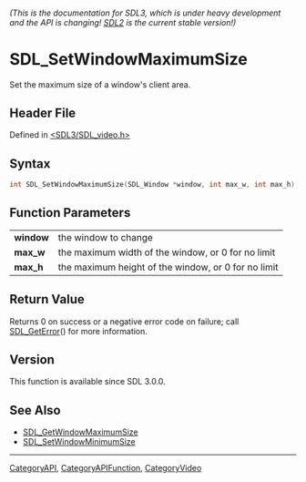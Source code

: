 ###### (This is the documentation for SDL3, which is under heavy development and the API is changing! [SDL2](https://wiki.libsdl.org/SDL2/) is the current stable version!)
# SDL_SetWindowMaximumSize

Set the maximum size of a window's client area.

## Header File

Defined in [<SDL3/SDL_video.h>](https://github.com/libsdl-org/SDL/blob/main/include/SDL3/SDL_video.h)

## Syntax

```c
int SDL_SetWindowMaximumSize(SDL_Window *window, int max_w, int max_h);

```

## Function Parameters

|                |                                                     |
| -------------- | --------------------------------------------------- |
| **window**     | the window to change                                |
| **max_w**      | the maximum width of the window, or 0 for no limit  |
| **max_h**      | the maximum height of the window, or 0 for no limit |

## Return Value

Returns 0 on success or a negative error code on failure; call
[SDL_GetError](SDL_GetError)() for more information.

## Version

This function is available since SDL 3.0.0.

## See Also

- [SDL_GetWindowMaximumSize](SDL_GetWindowMaximumSize)
- [SDL_SetWindowMinimumSize](SDL_SetWindowMinimumSize)

----
[CategoryAPI](CategoryAPI), [CategoryAPIFunction](CategoryAPIFunction), [CategoryVideo](CategoryVideo)
<!-- #See the Style Guide for instructions on editing the footer. -->


